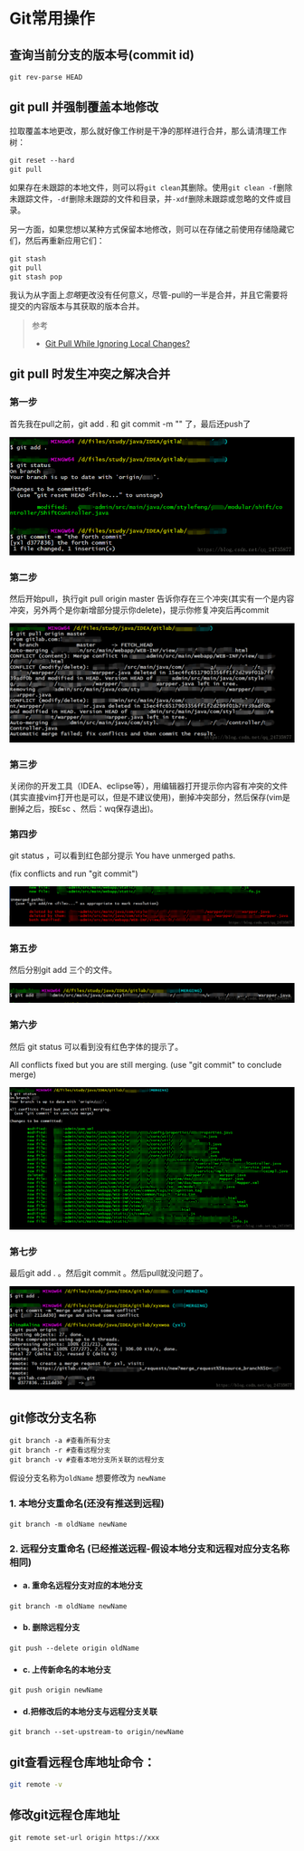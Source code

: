 # Git常用操作

## 查询当前分支的版本号(commit id)

```shell
git rev-parse HEAD
```

## git pull 并强制覆盖本地修改

拉取覆盖本地更改，那么就好像工作树是干净的那样进行合并，那么请清理工作树：

```shell
git reset --hard
git pull
```

如果存在未跟踪的本地文件，则可以将`git clean`其删除。使用`git clean -f`删除未跟踪文件，`-df`删除未跟踪的文件和目录，并`-xdf`删除未跟踪或忽略的文件或目录。

另一方面，如果您想以某种方式保留本地修改，则可以在存储之前使用存储隐藏它们，然后再重新应用它们：

```shell
git stash
git pull
git stash pop
```

我认为从字面上*忽略*更改没有任何意义，尽管-pull的一半是合并，并且它需要将提交的内容版本与其获取的版本合并。

> 参考
>
>  - [Git Pull While Ignoring Local Changes?](http://stackoverflow.com/questions/4157189/git-pull-while-ignoring-local-changes)

## git pull 时发生冲突之解决合并

### 第一步

首先我在pull之前，git add . 和 git commit -m "" 了，最后还push了

![img](../_ImageAssets/20180628182730260.png)

### 第二步

然后开始pull，执行git pull origin master 告诉你存在三个冲突(其实有一个是内容冲突，另外两个是你新增部分提示你delete)，提示你修复冲突后再commit

![img](../_ImageAssets/20180628183912260.png)

### 第三步

关闭你的开发工具（IDEA、eclipse等），用编辑器打开提示你内容有冲突的文件(其实直接vim打开也是可以，但是不建议使用)，删掉冲突部分，然后保存(vim是删掉之后，按Esc 、然后：wq保存退出)。

### 第四步

git status ，可以看到红色部分提示 You have unmerged paths.

 (fix conflicts and run "git commit") 

![img](../_ImageAssets/2018062818490610.png)

### 第五步

然后分别git add 三个的文件。

![img](../_ImageAssets/20180628184243756.png)

### 第六步

然后 git status 可以看到没有红色字体的提示了。

All conflicts fixed but you are still merging.
 (use "git commit" to conclude merge)

![img](../_ImageAssets/20180628184706488.png)

### 第七步

最后git add . 。然后git commit 。然后pull就没问题了。

![img](../_ImageAssets/20180628185459378.png)

## git修改分支名称

```shell
git branch -a #查看所有分支
git branch -r #查看远程分支
git branch -v #查看本地分支所关联的远程分支 
```

假设分支名称为`oldName`
想要修改为 `newName`

### 1. 本地分支重命名(还没有推送到远程)

```shell
git branch -m oldName newName
```

### 2. 远程分支重命名 (已经推送远程-假设本地分支和远程对应分支名称相同)

- #### a. 重命名远程分支对应的本地分支

```shell
git branch -m oldName newName
```

- #### b. 删除远程分支

```shell
git push --delete origin oldName
```

- #### c. 上传新命名的本地分支

```shell
git push origin newName
```

- #### d.把修改后的本地分支与远程分支关联

```shell
git branch --set-upstream-to origin/newName
```

## git查看远程仓库地址命令：

```bash
git remote -v
```

## 修改git远程仓库地址

```shell
git remote set-url origin https://xxx
```


